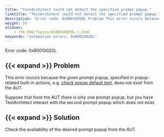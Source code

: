 ```yaml
--- 
title: "TestArchitect could not detect the specified prompt popup."
linktitle: "TestArchitect could not detect the specified prompt popup."
description: "Error code: 0x80010020L Problem This error occurs because the given prompt popup, specified in popup-related built-in actions, e.g. check popup default text , does not exist from the AUT. Suppose that ..."
weight: 59
aliases: 
    - /TA_FAQ/Topics/0x80010020L-1.html
keywords: "automation errors, 0x80010020L"
---
```


Error code: 0x80010020L

## {{< expand >}} Problem

This error occurs because the given prompt popup, specified in popup-related built-in actions, e.g. [check popup default text](/automation-guide/action-based-testing-language/built-in-actions/user-interface-actions/browsing/check-popup-default-text), does not exist from the AUT.

Suppose that from the AUT there is only one prompt popup, but you have TestArchitect interact with the second prompt popup which does not exist.

## {{< expand >}} Solution

Check the availability of the desired prompt popup from the AUT.





